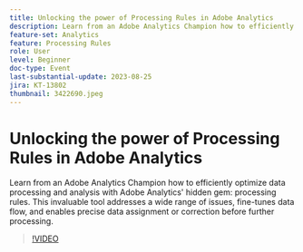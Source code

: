 ```yaml
---
title: Unlocking the power of Processing Rules in Adobe Analytics
description: Learn from an Adobe Analytics Champion how to efficiently optimize data processing and analysis with Adobe Analytics' hidden gem - processing rules. This invaluable tool addresses a wide range of issues, fine-tunes data flow, and enables precise data assignment or correction before further processing.
feature-set: Analytics
feature: Processing Rules
role: User
level: Beginner
doc-type: Event
last-substantial-update: 2023-08-25
jira: KT-13802
thumbnail: 3422690.jpeg
---
```


# Unlocking the power of Processing Rules in Adobe Analytics

Learn from an Adobe Analytics Champion how to efficiently optimize data processing and analysis with Adobe Analytics' hidden gem: processing rules. This invaluable tool addresses a wide range of issues, fine-tunes data flow, and enables precise data assignment or correction before further processing.

>[!VIDEO](https://video.tv.adobe.com/v/3422690/?learn=on)
